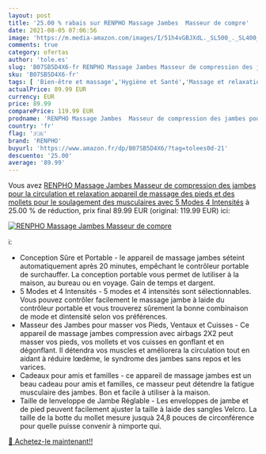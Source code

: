 ```yaml
---
layout: post
title: '25.00 % rabais sur RENPHO Massage Jambes  Masseur de compre'
date: 2021-08-05 07:06:56
image: 'https://m.media-amazon.com/images/I/51h4vGBJXdL._SL500_._SL400_.jpg'
comments: true
category: ofertas
author: 'tole.es'
slug: 'B07SB5D4X6-fr RENPHO Massage Jambes Masseur de compression des jambes...'
sku: 'B07SB5D4X6-fr'
tags: [ 'Bien-être et massage','Hygiène et Santé','Massage et relaxation','Masseurs électriques','Masseurs électriques pour les pieds','renpho', ]
actualPrice: 89.99 EUR
currency: EUR
price: 89.99
comparePrice: 119.99 EUR
prodname: 'RENPHO Massage Jambes  Masseur de compression des jambes pour la circulation et relaxation  appareil de massage des pieds et des mollets pour le soulagement des musculaires avec 5 Modes 4 Intensités'
country: 'fr'
flag: '🇫🇷'
brand: 'RENPHO'
buyurl: 'https://www.amazon.fr/dp/B07SB5D4X6/?tag=tolees0d-21'
descuento: '25.00'
average: '89.99'
---
```


Vous avez [RENPHO Massage Jambes  Masseur de compression des jambes pour la circulation et relaxation  appareil de massage des pieds et des mollets pour le soulagement des musculaires avec 5 Modes 4 Intensités](https://www.amazon.fr/dp/B07SB5D4X6/?tag=tolees0d-21)  à  25.00 % de réduction, prix final  89.99 EUR (original: 119.99 EUR) ici:

[![RENPHO Massage Jambes  Masseur de compre](https://m.media-amazon.com/images/I/51h4vGBJXdL._SL500_._SL400_.jpg)](https://www.amazon.fr/dp/B07SB5D4X6/?tag=tolees0d-21)

ℹ️:

- Conception Sûre et Portable - le appareil de massage jambes séteint automatiquement après 20 minutes, empêchant le contrôleur portable de surchauffer. La conception portable vous permet de lutiliser à la maison, au bureau ou en voyage. Gain de temps et dargent.
- 5 Modes et 4 Intensités - 5 modes et 4 intensités sont sélectionnables. Vous pouvez contrôler facilement le massage jambe à laide du contrôleur portable et vous trouverez sûrement la bonne combinaison de mode et dintensité selon vos préférences.
- Masseur des Jambes pour masser vos Pieds, Ventaux et Cuisses - Ce appareil de massage jambes compression avec airbags 2X2 peut masser vos pieds, vos mollets et vos cuisses en gonflant et en dégonflant. Il détendra vos muscles et améliorera la circulation tout en aidant à réduire lœdème, le syndrome des jambes sans repos et les varices.
- Cadeaux pour amis et familles - ce appareil de massage jambes est un beau cadeau pour amis et familles, ce masseur peut détendre la fatigue musculaire des jambes. Bon et facile à utiliser à la maison.
- Taille de lenveloppe de Jambe Réglable - Les enveloppes de jambe et de pied peuvent facilement ajuster la taille à laide des sangles Velcro. La taille de la botte du mollet mesure jusquà 24,8 pouces de circonférence pour quelle puisse convenir à nimporte qui.

[🛒 Achetez-le maintenant!!](https://www.amazon.fr/dp/B07SB5D4X6/?tag=tolees0d-21)
